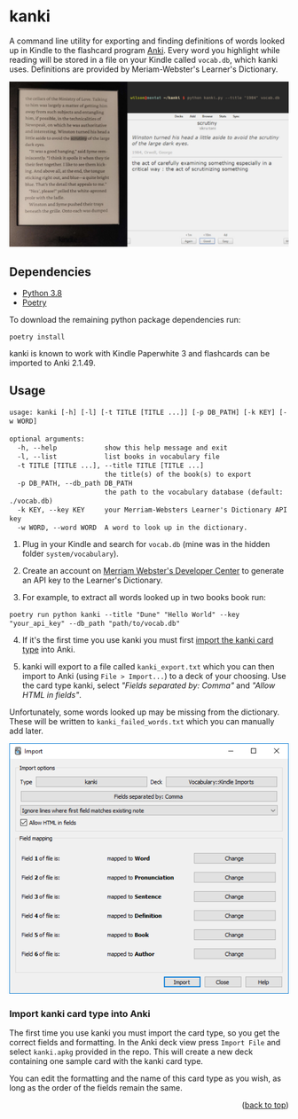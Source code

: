 <div id="top"></div>

# kanki
A command line utility for exporting and finding definitions of words looked up in Kindle to the flashcard program
[Anki](https://apps.ankiweb.net/). Every word you highlight while reading will be stored in a file on your Kindle
called `vocab.db`, which kanki uses. Definitions are provided by Meriam-Webster's Learner's Dictionary.

![Preview of what kanki does](img/preview.jpg)

## Dependencies
- [Python 3.8](https://www.python.org/downloads/)
- [Poetry](https://python-poetry.org/)

To download the remaining python package dependencies run:
```shell
poetry install
```

kanki is known to work with Kindle Paperwhite 3 and flashcards can be imported to Anki 2.1.49.

## Usage
```
usage: kanki [-h] [-l] [-t TITLE [TITLE ...]] [-p DB_PATH] [-k KEY] [-w WORD]

optional arguments:
  -h, --help            show this help message and exit
  -l, --list            list books in vocabulary file
  -t TITLE [TITLE ...], --title TITLE [TITLE ...]
                        the title(s) of the book(s) to export
  -p DB_PATH, --db_path DB_PATH
                        the path to the vocabulary database (default: ./vocab.db)
  -k KEY, --key KEY     your Merriam-Websters Learner's Dictionary API key
  -w WORD, --word WORD  A word to look up in the dictionary.
```


1. Plug in your Kindle and search for `vocab.db` (mine was in the hidden folder `system/vocabulary`).
2. Create an account on [Merriam Webster's Developer Center](https://www.dictionaryapi.com/) to generate an API key to the Learner's Dictionary.

3. For example, to extract all words looked up in two books book run:
````shell
poetry run python kanki --title "Dune" "Hello World" --key "your_api_key" --db_path "path/to/vocab.db"
````


4. If it's the first time you use kanki you must first [import the kanki card type](#import-kanki-card-type-into-anki) into Anki. 

5. kanki will export to a file called `kanki_export.txt` which you can then import to Anki (using `File > Import...`) to
   a deck of your choosing. Use the card type kanki, select _"Fields separated by: Comma"_ and _"Allow HTML in fields"_.

Unfortunately, some words looked up may be missing from the dictionary. These will be written to `kanki_failed_words.txt` which you can manually add later.

![Preview of what an import should look like](img/import.PNG)

### Import kanki card type into Anki
The first time you use kanki you must import the card type, so you get the correct fields and formatting.
In the Anki deck view press `Import File` and select `kanki.apkg` provided in the repo.
This will create a new deck containing one sample card with the kanki card type. 

You can edit the formatting and the name of this card type as you wish, as long as the order of the fields remain the same.

<p align="right">(<a href="#top">back to top</a>)</p>
